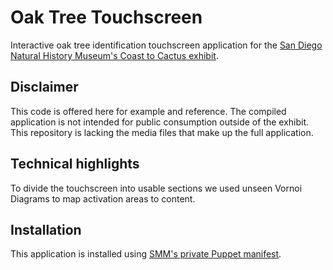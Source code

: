 # Oak Tree Touchscreen
Interactive oak tree identification touchscreen application for the [San Diego Natural History Museum's Coast to Cactus exhibit](http://www.sdnhm.org/exhibitions/current-exhibitions/coast-to-cactus-in-southern-california/).

## Disclaimer
This code is offered here for example and reference. The compiled application is not intended for public consumption outside of the exhibit. This repository is lacking the media files that make up the full application.

## Technical highlights
To divide the touchscreen into usable sections we used unseen Vornoi Diagrams to map activation areas to content.

## Installation
This application is installed using [SMM's private Puppet manifest](https://github.com/scimusmn/boxen/blob/master/modules/projects/manifests/sdnhm_0813_oak.pp).
